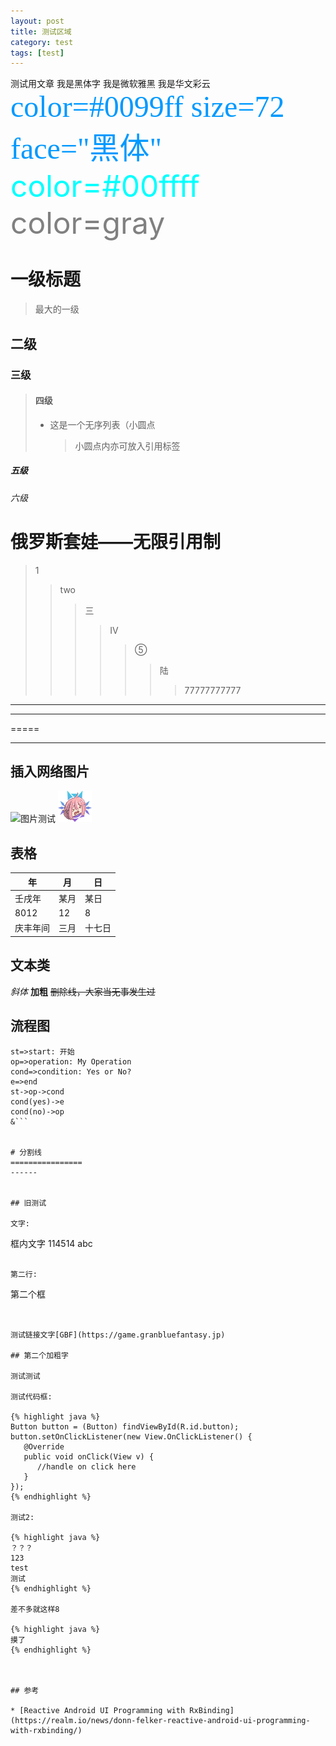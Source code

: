 ```yaml
---
layout: post
title: 测试区域
category: test
tags: [test]
---
```


测试用文章
<font face="黑体">我是黑体字</font>
<font face="微软雅黑">我是微软雅黑</font>
<font face="STCAIYUN">我是华文彩云</font>
<font color=#0099ff size=7 face="黑体">color=#0099ff size=72 face="黑体"</font>
<font color=#00ffff size=72>color=#00ffff</font>
<font color=gray size=72>color=gray</font>


# 一级标题
> 最大的一级
## 二级
### 三级
> #### 四级
> * 这是一个无序列表（小圆点
>   >小圆点内亦可放入引用标签
##### 五级
###### 六级

# 俄罗斯套娃——无限引用制
> 1
>> two
>>> 三
>>>> IV
>>>>> ⑤
>>>>>> 陆
>>>>>>> 77777777777

------
*****
=====
_______


## 插入网络图片
![图片测试](https://img.tapimg.com/market/lcs/bc0ba842c6ae7963e6f3dcbcf8a3aae0_360.png)
![本地图片测试](https://raw.githubusercontent.com/Atelier-Icelf/Atelier-Icelf.github.io/master/assets/images/favicon.png)

## 表格
年|月|日|
-|-|-|
壬戌年|某月|某日|
8012|12|8|
庆丰年间|三月|十七日|

## 文本类
*斜体*
**加粗**
~~删除线，大家当无事发生过~~

## 流程图

```flow
st=>start: 开始
op=>operation: My Operation
cond=>condition: Yes or No?
e=>end
st->op->cond
cond(yes)->e
cond(no)->op
&```


# 分割线
================
------


## 旧测试

文字:

```
框内文字
114514
abc

```

第二行:

```
第二个框
```


测试链接文字[GBF](https://game.granbluefantasy.jp)

## 第二个加粗字

测试测试

测试代码框:

{% highlight java %}
Button button = (Button) findViewById(R.id.button);
button.setOnClickListener(new View.OnClickListener() {
   @Override
   public void onClick(View v) {
      //handle on click here
   }
});
{% endhighlight %}

测试2:

{% highlight java %}
？？？
123
test
测试
{% endhighlight %}

差不多就这样8

{% highlight java %}
摸了
{% endhighlight %}



## 参考

* [Reactive Android UI Programming with RxBinding](https://realm.io/news/donn-felker-reactive-android-ui-programming-with-rxbinding/)
